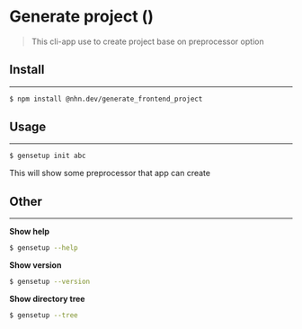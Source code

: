 # Generate project ()

> This cli-app use to create project base on preprocessor option

## Install

---

```bash
$ npm install @nhn.dev/generate_frontend_project
```

## Usage

---

```bash
$ gensetup init abc
```

This will show some preprocessor that app can create

## Other

---

**Show help**

```bash
$ gensetup --help
```

**Show version**

```bash
$ gensetup --version
```

**Show directory tree**

```bash
$ gensetup --tree
```
